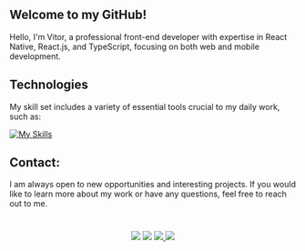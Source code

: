 ## Welcome to my GitHub!


Hello, I'm Vitor, a professional front-end developer with expertise in React Native, React.js, and TypeScript, focusing on both web and mobile development. 

## Technologies

My skill set includes a variety of essential tools crucial to my daily work, such as:
         
[![My Skills](https://skillicons.dev/icons?i=html,css,js,ts,styledcomponents,react,mongo,git,azure)](https://skillicons.dev)

## Contact:

I am always open to new opportunities and interesting projects. If you would like to learn more about my work or have any questions, feel free to reach out to me.

#

<div align="center">
  <a href="https://www.linkedin.com/in/vitoralbergaria/" target="_blank"><img src="https://img.shields.io/badge/-LinkedIn-%230077B5?style=for-the-badge&logo=linkedin&logoColor=white" target="_blank"></a>  
  <a href="mailto:contato.soer@gmail.com"><img src="https://img.shields.io/badge/Gmail-D14836?style=for-the-badge&logo=gmail&logoColor=white" target="_blank"></a>
  <a href="https://discord.gg/et9Be2NJ" target="_blank"><img src="https://img.shields.io/badge/Discord-7289DA?style=for-the-badge&logo=discord&logoColor=white" target="_blank"> 
  <a href="https://figma.com/@VitorSoer" target="_blank"><img src="https://img.shields.io/badge/Figma-F24E1E?style=for-the-badge&logo=figma&logoColor=white" target="_blank">
</div>

